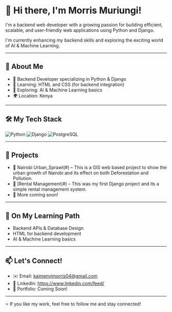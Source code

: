 # 👋 Hi there, I'm Morris Muriungi!

I'm a backend web developer with a growing passion for building efficient, scalable, and user-friendly web applications using Python and Django.

I'm currently enhancing my backend skills and exploring the exciting world of AI & Machine Learning.

---

## 🚀 About Me
- 🔧 Backend Developer specializing in Python & Django
- 💬 Learning: HTML and CSS (for backend integration)
- 🤖 Exploring: AI & Machine Learning basics
- 🌍 Location: Kenya


---

## 🛠️ My Tech Stack
![Python](https://img.shields.io/badge/-Python-3776AB?logo=python&logoColor=white&style=flat-square)
![Django](https://img.shields.io/badge/-Django-092E20?logo=django&logoColor=white&style=flat-square)
![PostgreSQL](https://img.shields.io/badge/-PostgreSQL-4169E1?logo=postgresql&logoColor=white&style=flat-square)

---

## 📂 Projects
- 🔗 Nairobi Urban_Sprawl(#) – This is a GIS web based project to show the urban growth of Nairobi and its effect on both Deforestation and Pollution.
- 🔗 [Rental Management(#) – This was my first Django project and its a simple rental management system.
- 🔗 More coming soon!

---

## 🌱 On My Learning Path
- Backend APIs & Database Design
- HTML for backend development
- AI & Machine Learning basics

---

## 📫 Let's Connect!
- ✉️ Email: kaimenyimorris04@gmail.com
- 🔗 LinkedIn: https://www.linkedin.com/feed/
- 📁 Portfolio: Coming Soon!

---

⭐️ If you like my work, feel free to follow me and stay connected!
